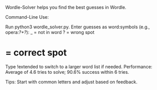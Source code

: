 Wordle-Solver helps you find the best guesses in Wordle.


Command-Line Use:

Run python3 wordle_solver.py.
Enter guesses as word:symbols (e.g., opera:_?+?_):
_ = not in word
? = wrong spot
# = correct spot
Type !extended to switch to a larger word list if needed.
Performance: Average of 4.6 tries to solve; 90.6% success within 6 tries.

Tips: Start with common letters and adjust based on feedback.
